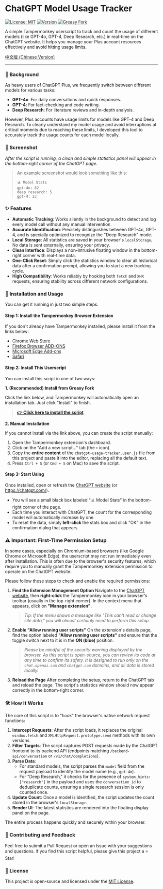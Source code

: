 # ChatGPT Model Usage Tracker

[![License: MIT](https://img.shields.io/badge/License-MIT-yellow.svg)](https://opensource.org/licenses/MIT)
[![Version](https://img.shields.io/badge/version-3.1-blue.svg)](https://github.com/your-username/your-repo)
[![Greasy Fork](https://img.shields.io/badge/Greasy_Fork-Install-green.svg)](https://greasyfork.org/en/scripts/541989-chatgpt-model-usage-tracker-ultimate-dr)

A simple Tampermonkey userscript to track and count the usage of different models (like GPT-4o, GPT-4, Deep Research, etc.) in real-time on the ChatGPT website. It helps you manage your Plus account resources effectively and avoid hitting usage limits.

[中文版 (Chinese Version)](./README.md)

---

### 🌟 Background

As heavy users of ChatGPT Plus, we frequently switch between different models for various tasks:
* **GPT-4o**: For daily conversations and quick responses.
* **GPT-4**: For fact-checking and code writing.
* **Deep Research**: For literature reviews and in-depth analysis.

However, Plus accounts have usage limits for models like GPT-4 and Deep Research. To clearly understand my model usage and avoid interruptions at critical moments due to reaching these limits, I developed this tool to accurately track the usage counts for each model locally.

### 🎨 Screenshot

*After the script is running, a clean and simple statistics panel will appear in the bottom-right corner of the ChatGPT page.*

> An example screenshot would look something like this:
> ```
> 📊 Model Stats
> gpt-4o: 82
> deep_research: 5
> gpt-4: 23
> ```

### ✨ Features

* **Automatic Tracking**: Works silently in the background to detect and log every model call without any manual intervention.
* **Accurate Identification**: Precisely distinguishes between GPT-4o, GPT-4, and is specially optimized to recognize the "Deep Research" mode.
* **Local Storage**: All statistics are saved in your browser's `localStorage`. No data is sent externally, ensuring your privacy.
* **Clean Interface**: Displays a non-intrusive floating window in the bottom-right corner with real-time data.
* **One-Click Reset**: Simply click the statistics window to clear all historical data after a confirmation prompt, allowing you to start a new tracking cycle.
* **High Compatibility**: Works reliably by hooking both `fetch` and `XHR` requests, ensuring stability across different network configurations.

### 🚀 Installation and Usage

You can get it running in just two simple steps.

#### Step 1: Install the Tampermonkey Browser Extension

If you don't already have Tampermonkey installed, please install it from the links below:
* [Chrome Web Store](https://chrome.google.com/webstore/detail/tampermonkey/dhdgffkkebhmkfjojejmpbldmpobfkfo)
* [Firefox Browser ADD-ONS](https://addons.mozilla.org/firefox/addon/tampermonkey/)
* [Microsoft Edge Add-ons](https://microsoftedge.microsoft.com/addons/detail/tampermonkey/iikmkjmpaadaobahmlepeloendndfphd)
* [Safari](https://www.tampermonkey.net/?browser=safari)

#### Step 2: Install This Userscript

You can install this script in one of two ways:

**1. (Recommended) Install from Greasy Fork**

Click the link below, and Tampermonkey will automatically open an installation tab. Just click "Install" to finish.
> **[👉 Click here to install the script](https://greasyfork.org/en/scripts/541989-chatgpt-model-usage-tracker-ultimate-dr)**

**2. Manual Installation**

If you cannot install via the link above, you can create the script manually:
1.  Open the Tampermonkey extension's dashboard.
2.  Click on the "Add a new script..." tab (the `+` icon).
3.  Copy the **entire content** of the `chatgpt-usage-tracker.user.js` file from this project and paste it into the editor, replacing all the default text.
4.  Press `Ctrl + S` (or `Cmd + S` on Mac) to save the script.

#### Step 3: Start Using

Once installed, open or refresh the [ChatGPT website](https://chat.openai.com/) (or https://chatgpt.com/).

* You will see a small black box labeled "📊 Model Stats" in the bottom-right corner of the page.
* Each time you interact with ChatGPT, the count for the corresponding model will automatically increase by one.
* To reset the data, simply **left-click** the stats box and click "OK" in the confirmation dialog that appears.

### ⚠️ Important: First-Time Permission Setup

In some cases, especially on Chromium-based browsers (like Google Chrome or Microsoft Edge), the userscript may not run immediately even after installation. This is often due to the browser's security features, which require you to manually grant the Tampermonkey extension permission to operate on the ChatGPT website.

Please follow these steps to check and enable the required permissions:

1.  **Find the Extension Management Option**
    Navigate to the [ChatGPT website](https://chat.openai.com/), then **right-click** the Tampermonkey icon in your browser's toolbar (usually in the top-right corner). In the context menu that appears, click on **"Manage extension"**.

    > *Tip: If the menu shows a message like "This can't read or change site data," you will almost certainly need to perform this setup.*

2.  **Enable "Allow running user scripts"**
    On the extension's details page, find the option labeled **"Allow running user scripts"** and ensure that the toggle switch next to it is in the **ON (blue)** position.


    > *Please be mindful of the security warning displayed by the browser. As this script is open-source, you can review its code at any time to confirm its safety. It is designed to run only on the `chat.openai.com` and `chatgpt.com` domains, and all data is stored locally.*

3.  **Reload the Page**
    After completing the setup, return to the ChatGPT tab and reload the page. The script's statistics window should now appear correctly in the bottom-right corner.

### 🛠️ How It Works

The core of this script is to "hook" the browser's native network request functions:

1.  **Intercept Requests**: After the script loads, it replaces the original `window.fetch` and `XMLHttpRequest.prototype.send` methods with its own versions.
2.  **Filter Targets**: The script captures POST requests made by the ChatGPT frontend to its backend API (endpoints matching `/backend-api/conversation` or `/v1/chat/completions`).
3.  **Parse Data**:
    * For standard models, the script parses the `model` field from the request payload to identify the model name (e.g., `gpt-4o`).
    * For "Deep Research," it checks for the presence of `system_hints: ["research"]` in the payload and uses the `conversation_id` to deduplicate counts, ensuring a single research session is only counted once.
4.  **Update Count**: Once a model is identified, the script updates the count stored in the browser's `localStorage`.
5.  **Render UI**: The latest statistics are rendered into the floating display panel on the page.

The entire process happens quickly and securely within your browser.

### 🤝 Contributing and Feedback

Feel free to submit a Pull Request or open an Issue with your suggestions and questions. If you find this script helpful, please give this project a ⭐ Star!

### 📜 License

This project is open-source and licensed under the [MIT License](LICENSE).
